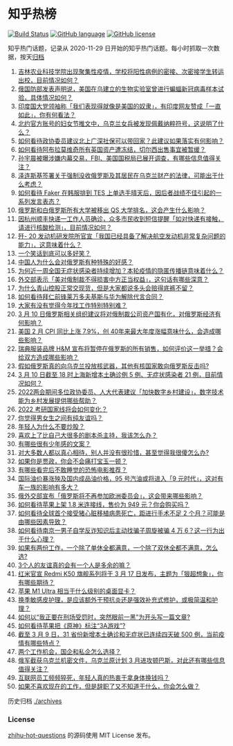 # 知乎热榜
[![Build Status](https://github.com/ToWeLong/zhihu-hot-questions/workflows/CI/badge.svg)](https://github.com/ToWeLong/zhihu-hot-questions/actions)
[![GitHub language](https://img.shields.io/badge/language-golang-orange.svg)](https://golang.org/)
[![GitHub license](https://img.shields.io/github/license/ToWeLong/zhihu-hot-questions)](https://github.com/ToWeLong/zhihu-hot-questions/blob/main/LICENSE)

知乎热门话题，记录从 2020-11-29 日开始的知乎热门话题。每小时抓取一次数据，按天[归档](./archives)

<!-- BEGIN -->

1. [吉林农业科技学院出现聚集性疫情，学校将阳性病例的密接、次密接学生转运出校，目前情况如何？](https://www.zhihu.com/question/521153293)
1. [俄国防部发表声明说，美国在乌建立的生物实验室曾进行蝙蝠新冠病毒样本试验，具体情况如何？](https://www.zhihu.com/question/521143391)
1. [印度国大党领袖称「我们表现得就像是美国的奴隶」，有印度网友赞成「一直如此」，你有何看法？](https://www.zhihu.com/question/501346248)
1. [北约官方账号的妇女节推文中，乌克兰女兵被发现佩戴纳粹符号，这说明了什么？](https://www.zhihu.com/question/521064840)
1. [如何看待政协委员建议北上广深社保可以带回家？此建议如果落实有何影响？](https://www.zhihu.com/question/520904964)
1. [如何看待阿布拉莫维奇所有英国资产遭冻结，切尔西出售事宜被暂缓？](https://www.zhihu.com/question/521165185)
1. [孙宇晨被曝涉嫌内幕交易，FBI、美国国税局已展开调查，有哪些信息值得关注？](https://www.zhihu.com/question/521136704)
1. [泽连斯基签署关于强制没收俄罗斯及其居民在乌克兰财产的法律，可能出于什么考虑？](https://www.zhihu.com/question/521190237)
1. [如何看待 Faker 在韩服排到 TES 上单选手晴天后，因后者战绩不佳引起的一系列发言表态？](https://www.zhihu.com/question/521091967)
1. [俄罗斯和白俄罗斯所有大学被移出 QS 大学排名，这会产生什么影响？](https://www.zhihu.com/question/520802711)
1. [因杭州顺丰快递一工作人员确诊，众多市民收到短信提醒「如对快递有接触，请进行核酸检测」，目前情况如何？](https://www.zhihu.com/question/521193002)
1. [歼- 20 发动机研发院所官宣「我国已经具备了解决航空发动机非常复杂问题的能力」，这意味着什么？](https://www.zhihu.com/question/520949605)
1. [一个笑话到底可以多好笑？](https://www.zhihu.com/question/450919730)
1. [中国人为什么会对俄罗斯有种特殊的好感？](https://www.zhihu.com/question/520617795)
1. [为何近一周全国无症状感染者持续增加？本轮疫情的隐匿传播链意味着什么？](https://www.zhihu.com/question/521102192)
1. [外交部表示「美对俄制裁不得损害中方正当权益」，这句话有哪些深意？](https://www.zhihu.com/question/520990200)
1. [为什么青山控股正常交现货，但是大家都说多头会赔得底裤不留？](https://www.zhihu.com/question/521069838)
1. [如何看待拜仁前锋莱万多夫基斯与华为解除代言合同？](https://www.zhihu.com/question/520703891)
1. [大家有没有觉得今年找工作特别特别难？](https://www.zhihu.com/question/520706669)
1. [3 月 10 日俄罗斯相关组织建议将对俄制裁公司资产国有化，对俄罗斯经济有何影响？](https://www.zhihu.com/question/521086065)
1. [美国 2 月 CPI  同比上涨 7.9%，创 40年来最大年度涨幅意味什么，会造成哪些影响？](https://www.zhihu.com/question/521204465)
1. [瑞典服装品牌 H&M 宣布将暂停在俄罗斯的所有销售，如何评价这一举措？会给双方造成哪些影响？](https://www.zhihu.com/question/519780783)
1. [假如俄罗斯真的向乌克兰投放核武器，其他有核国家敢向俄罗斯反击吗?](https://www.zhihu.com/question/519387627)
1. [3 月 10 日截至 18 时上海新增本土确诊例 5 例、无症状感染者 21 例，目前情况如何？](https://www.zhihu.com/question/521168648)
1. [2022两会期间多位政协委员、人大代表建议「加快数字乡村建设」，数字技术能为乡村发展提供哪些帮助？](https://www.zhihu.com/question/521100914)
1. [2022 考研国家线将会如何变化？](https://www.zhihu.com/question/509811817)
1. [你觉得男女生之间有纯友谊吗？](https://www.zhihu.com/question/516298168)
1. [年轻人为什么不要炒股？](https://www.zhihu.com/question/520811857)
1. [喜欢上了比自己大很多的剧本杀主持，我该怎么办？](https://www.zhihu.com/question/516422268)
1. [有哪些很有少年感的文案？](https://www.zhihu.com/question/518452074)
1. [对大多数人都以真心相待，别人并没有很珍惜，甚至觉得我很傻怎么办?](https://www.zhihu.com/question/520415120)
1. [如果你是贾政，你会不会痛打宝玉一顿？](https://www.zhihu.com/question/515047841)
1. [有哪些看完后不敢睡觉的恐怖电影推荐？](https://www.zhihu.com/question/483338825)
1. [国际油价暴涨殃及国内成品油价格，95 号汽油或将进入「9 元时代」，这对有车一族的影响有多大？](https://www.zhihu.com/question/521009544)
1. [俄外交部宣布「俄罗斯将不再参加欧洲委员会」，这会带来哪些影响？](https://www.zhihu.com/question/521138473)
1. [如何看待苹果上架 1.8 米连接线，售价为 949 元？你会购买吗？](https://www.zhihu.com/question/520946929)
1. [如何看待全球首个接受猪心脏移植病患死亡，距进行手术不足 2 个月？可能是由哪些因素导致？](https://www.zhihu.com/question/521056702)
1. [如何看待南京一男子自学反诈知识后主动找骗子周旋被骗 4 万 6？这一行为出于什么心理？](https://www.zhihu.com/question/520801777)
1. [如果有两份工作，一个除了单休全都满意，一个除了双休全都不满意，怎么选?](https://www.zhihu.com/question/520238300)
1. [3个人的友谊真的会有一个人是多余的嘛？](https://www.zhihu.com/question/519864020)
1. [红米官宣 Redmi K50 旗舰系列将于 3 月 17 日发布，主题为「狠超想象」，你有哪些期待？](https://www.zhihu.com/question/521084517)
1. [苹果 M1 Ultra 相当于什么级别的桌面显卡？](https://www.zhihu.com/question/520863191)
1. [换季敏感皮护理，是应该额外干预抗炎还是强效补充式修护，或极简温和护理？](https://www.zhihu.com/question/518482682)
1. [如何以“我正要在刑场受罚时，突然眼前一黑”为开头写一篇文章?](https://www.zhihu.com/question/517660500)
1. [如何看待苹果把《原神》标注“3A游戏”?](https://www.zhihu.com/question/520864587)
1. [截至 3 月 9 日，31 省份新增本土确诊和无症状已连续四天破 500 例，当前疫情有哪些特点？](https://www.zhihu.com/question/521073034)
1. [两个工作机会，国企和私企怎么选择？](https://www.zhihu.com/question/520634066)
1. [俄军截获乌克兰机密文件，乌克兰原计划 3 月进攻顿巴斯，对此还有哪些信息值得关注？](https://www.zhihu.com/question/520977133)
1. [互联网员工频频猝死，年轻人真的热衷于拿身体换钱吗？](https://www.zhihu.com/question/518246663)
1. [如果不喜欢现在的工作，但是辞职了又不知道干什么，你会怎么做？](https://www.zhihu.com/question/520928900)

<!-- END -->

历史归档 [./archives](./archives)


### License
[zhihu-hot-questions](https://github.com/towelong/zhihu-hot-questions) 的源码使用 MIT License 发布。